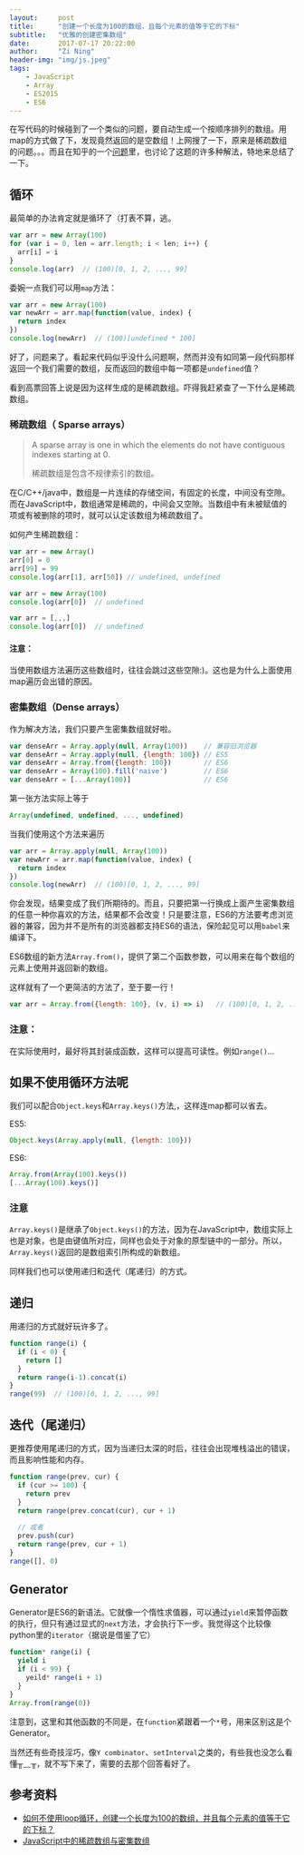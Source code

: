```yaml
---
layout:     post
title:      "创建一个长度为100的数组，且每个元素的值等于它的下标"
subtitle:   "优雅的创建密集数组"
date:       2017-07-17 20:22:00
author:     "Zi Ning"
header-img: "img/js.jpeg"
tags:
    - JavaScript
    - Array
    - ES2015
    - ES6
---
```

在写代码的时候碰到了一个类似的问题，要自动生成一个按顺序排列的数组。用map的方式做了下，发现竟然返回的是空数组！上网搜了一下，原来是稀疏数组的问题。。。而且在知乎的一个[问题](https://www.zhihu.com/question/41493194)里，也讨论了这题的许多种解法，特地来总结了一下。

## 循环

最简单的办法肯定就是循环了（打表不算，逃。

```javascript
var arr = new Array(100)
for (var i = 0, len = arr.length; i < len; i++) {
  arr[i] = i
}
console.log(arr)  // (100)[0, 1, 2, ..., 99]
```

委婉一点我们可以用`map`方法：

```javascript
var arr = new Array(100)
var newArr = arr.map(function(value, index) {
  return index
})
console.log(newArr)  // (100)[undefined * 100]
```

好了，问题来了。看起来代码似乎没什么问题啊，然而并没有如同第一段代码那样返回一个我们需要的数组，反而返回的数组中每一项都是`undefined`值？

看到高票回答上说是因为这样生成的是稀疏数组。吓得我赶紧查了一下什么是稀疏数组。

### 稀疏数组（ Sparse arrays）

> A sparse array is one in which the elements do not have contiguous indexes starting at 0.
>
> 稀疏数组是包含不规律索引的数组。

在C/C++/java中，数组是一片连续的存储空间，有固定的长度，中间没有空隙。而在JavaScript中，数组通常是稀疏的，中间会又空隙。当数组中有未被赋值的项或有被删除的项时，就可以认定该数组为稀疏数组了。

如何产生稀疏数组：

```javascript
var arr = new Array()
arr[0] = 0
arr[99] = 99
console.log(arr[1], arr[50]) // undefined, undefined
```

```javascript
var arr = new Array(100)
console.log(arr[0])  // undefined
```

```javascript
var arr = [,,,]
console.log(arr[0])  // undefined
```

#### 注意：

当使用数组方法遍历这些数组时，往往会跳过这些空隙:)。这也是为什么上面使用map遍历会出错的原因。

### 密集数组（Dense arrays）

作为解决方法，我们只要产生密集数组就好啦。

```javascript
var denseArr = Array.apply(null, Array(100))    // 兼容旧浏览器
var denseArr = Array.apply(null, {length: 100}) // ES5
var denseArr = Array.from({length: 100})        // ES6
var denseArr = Array(100).fill('naive')         // ES6
var denseArr = [...Array(100)]                  // ES6
```

第一张方法实际上等于

```javascript
Array(undefined, undefined, ..., undefined)    
```

当我们使用这个方法来遍历

```javascript
var arr = Array.apply(null, Array(100))
var newArr = arr.map(function(value, index) {
  return index
})
console.log(newArr)  // (100)[0, 1, 2, ..., 99]
```

你会发现，结果变成了我们所期待的。而且，只要把第一行换成上面产生密集数组的任意一种你喜欢的方法，结果都不会改变！只是要注意，ES6的方法要考虑浏览器的兼容，因为并不是所有的浏览器都支持ES6的语法，保险起见可以用`babel`来编译下。

ES6数组的新方法`Array.from()`，提供了第二个函数参数，可以用来在每个数组的元素上使用并返回新的数组。

这样就有了一个更简洁的方法了，至于要一行！

```javascript
var arr = Array.from({length: 100}, (v, i) => i)   // (100)[0, 1, 2, ..., 99]
```

### 注意：

在实际使用时，最好将其封装成函数，这样可以提高可读性。例如`range()`...

## 如果不使用循环方法呢

我们可以配合`Object.keys`和`Array.keys()`方法,，这样连map都可以省去。

ES5:

```javascript
Object.keys(Array.apply(null, {length: 100}))
```

ES6:

```javascript
Array.from(Array(100).keys())
[...Array(100).keys()]
```

### 注意

`Array.keys()`是继承了`Object.keys()`的方法，因为在JavaScript中，数组实际上也是对象，也是由键值所对应，同样也会处于对象的原型链中的一部分。所以，`Array.keys()`返回的是数组索引所构成的新数组。

同样我们也可以使用递归和迭代（尾递归）的方式。

## 递归

用递归的方式就好玩许多了。

```javascript
function range(i) {
  if (i < 0) {
    return []
  }
  return range(i-1).concat(i)
}
range(99)  // (100)[0, 1, 2, ..., 99]
```

## 迭代（尾递归）

更推荐使用尾递归的方式，因为当递归太深的时后，往往会出现堆栈溢出的错误，而且影响性能和内存。

```javascript
function range(prev, cur) {
  if (cur >= 100) {
    return prev
  }
  return range(prev.concat(cur), cur + 1)
  
  // 或者
  prev.push(cur)
  return range(prev, cur + 1)
}
range([], 0) 
```

## Generator

Generator是ES6的新语法。它就像一个惰性求值器，可以通过`yield`来暂停函数的执行，但只有通过显式的`next`方法，才会执行下一步。我觉得这个比较像python里的`iterator`（据说是借鉴了它）

```javascript
function* range(i) {
  yield i
  if (i < 99) {
    yeild* range(i + 1)
  }
}
Array.from(range(0))
```

注意到，这里和其他函数的不同是，在`function`紧跟着一个`*`号，用来区别这是个Generator。

当然还有些奇技淫巧，像`Y combinator`、`setInterval`之类的，有些我也没怎么看懂╥﹏╥，就不写下来了，需要的去那个回答看好了。

## 参考资料

* [如何不使用loop循环，创建一个长度为100的数组，并且每个元素的值等于它的下标？](https://www.zhihu.com/question/41493194)
* [JavaScript中的稀疏数组与密集数组](http://www.cnblogs.com/ziyunfei/archive/2012/09/16/2687165.html)

